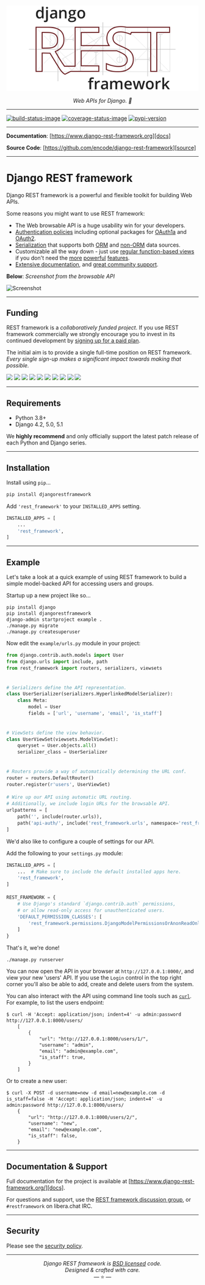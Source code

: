<p align="center">
  <a href="https://www.starlette.io/"><img width="520px" src="https://raw.githubusercontent.com/encode/django-rest-framework/refs/heads/master/docs/img/logo.png" alt='rest_framework'></a>
</p>
<p align="center">
    <em>Web APIs for Django. 🎸</em>
</p>

---

[![build-status-image]][build-status]
[![coverage-status-image]][codecov]
[![pypi-version]][pypi]

[build-status-image]: https://github.com/encode/django-rest-framework/actions/workflows/main.yml/badge.svg
[build-status]: https://github.com/encode/django-rest-framework/actions/workflows/main.yml
[coverage-status-image]: https://img.shields.io/codecov/c/github/encode/django-rest-framework/master.svg
[codecov]: https://codecov.io/github/encode/django-rest-framework?branch=master
[pypi-version]: https://img.shields.io/pypi/v/djangorestframework.svg
[pypi]: https://pypi.org/project/djangorestframework/

---

**Documentation**: [https://www.django-rest-framework.org][docs]

**Source Code**: [https://github.com/encode/django-rest-framework][source]

---

# Django REST framework

Django REST framework is a powerful and flexible toolkit for building Web APIs.

Some reasons you might want to use REST framework:

* The Web browsable API is a huge usability win for your developers.
* [Authentication policies][authentication] including optional packages for [OAuth1a][oauth1-section]
  and [OAuth2][oauth2-section].
* [Serialization][serializers] that supports both [ORM][modelserializer-section] and [non-ORM][serializer-section] data
  sources.
* Customizable all the way down - just use [regular function-based views][functionview-section] if you don't need
  the [more][generic-views] [powerful][viewsets] [features][routers].
* [Extensive documentation][docs], and [great community support][group].

[oauth1-section]: https://www.django-rest-framework.org/api-guide/authentication/#django-rest-framework-oauth
[oauth2-section]: https://www.django-rest-framework.org/api-guide/authentication/#django-oauth-toolkit
[serializer-section]: https://www.django-rest-framework.org/api-guide/serializers/#serializers
[modelserializer-section]: https://www.django-rest-framework.org/api-guide/serializers/#modelserializer
[functionview-section]: https://www.django-rest-framework.org/api-guide/views/#function-based-views
[generic-views]: https://www.django-rest-framework.org/api-guide/generic-views/
[viewsets]: https://www.django-rest-framework.org/api-guide/viewsets/
[routers]: https://www.django-rest-framework.org/api-guide/routers/
[serializers]: https://www.django-rest-framework.org/api-guide/serializers/
[authentication]: https://www.django-rest-framework.org/api-guide/authentication/]()

**Below**: *Screenshot from the browsable API*

![Screenshot][image]


---

## Funding

REST framework is a *collaboratively funded project*. If you use
REST framework commercially we strongly encourage you to invest in its
continued development by [signing up for a paid plan][funding].

The initial aim is to provide a single full-time position on REST framework.
*Every single sign-up makes a significant impact towards making that possible.*

[![][sentry-img]][sentry-url]
[![][stream-img]][stream-url]
[![][spacinov-img]][spacinov-url]
[![][retool-img]][retool-url]
[![][bitio-img]][bitio-url]
[![][posthog-img]][posthog-url]
[![][cryptapi-img]][cryptapi-url]
[![][fezto-img]][fezto-url]
[![][svix-img]][svix-url]
[![][zuplo-img]][zuplo-url]

[funding]: https://fund.django-rest-framework.org/topics/funding/
[sponsors]: https://fund.django-rest-framework.org/topics/funding/#our-sponsors

[sentry-img]: https://raw.githubusercontent.com/encode/django-rest-framework/master/docs/img/premium/sentry-readme.png
[sentry-url]: https://getsentry.com/welcome/

[stream-img]: https://raw.githubusercontent.com/encode/django-rest-framework/master/docs/img/premium/stream-readme.png
[stream-url]: https://getstream.io/?utm_source=DjangoRESTFramework&utm_medium=Webpage_Logo_Ad&utm_content=Developer&utm_campaign=DjangoRESTFramework_Jan2022_HomePage

[spacinov-img]: https://raw.githubusercontent.com/encode/django-rest-framework/master/docs/img/premium/spacinov-readme.png
[spacinov-url]: https://www.spacinov.com/

[retool-img]: https://raw.githubusercontent.com/encode/django-rest-framework/master/docs/img/premium/retool-readme.png
[retool-url]: https://retool.com/?utm_source=djangorest&utm_medium=sponsorship

[bitio-img]: https://raw.githubusercontent.com/encode/django-rest-framework/master/docs/img/premium/bitio-readme.png
[bitio-url]: https://bit.io/jobs?utm_source=DRF&utm_medium=sponsor&utm_campaign=DRF_sponsorship

[posthog-img]: https://raw.githubusercontent.com/encode/django-rest-framework/master/docs/img/premium/posthog-readme.png
[posthog-url]: https://posthog.com?utm_source=drf&utm_medium=sponsorship&utm_campaign=open-source-sponsorship

[cryptapi-img]: https://raw.githubusercontent.com/encode/django-rest-framework/master/docs/img/premium/cryptapi-readme.png
[cryptapi-url]: https://cryptapi.io

[fezto-img]: https://raw.githubusercontent.com/encode/django-rest-framework/master/docs/img/premium/fezto-readme.png
[fezto-url]: https://www.fezto.xyz/?utm_source=DjangoRESTFramework

[svix-img]: https://raw.githubusercontent.com/encode/django-rest-framework/master/docs/img/premium/svix-premium.png
[svix-url]: https://www.svix.com/?utm_source=django-REST&utm_medium=sponsorship

[zuplo-img]: https://raw.githubusercontent.com/encode/django-rest-framework/master/docs/img/premium/zuplo-readme.png
[zuplo-url]: https://zuplo.link/django-gh

---

## Requirements

* Python 3.8+
* Django 4.2, 5.0, 5.1

We **highly recommend** and only officially support the latest patch release of
each Python and Django series.

---

## Installation

Install using `pip`...

```bash
pip install djangorestframework
```

Add `'rest_framework'` to your `INSTALLED_APPS` setting.

```python
INSTALLED_APPS = [
    ...
    'rest_framework',
]
```

---

## Example

Let's take a look at a quick example of using REST framework to build a simple model-backed API for accessing users and
groups.

Startup up a new project like so...

    pip install django
    pip install djangorestframework
    django-admin startproject example .
    ./manage.py migrate
    ./manage.py createsuperuser

Now edit the `example/urls.py` module in your project:

```python
from django.contrib.auth.models import User
from django.urls import include, path
from rest_framework import routers, serializers, viewsets


# Serializers define the API representation.
class UserSerializer(serializers.HyperlinkedModelSerializer):
    class Meta:
        model = User
        fields = ['url', 'username', 'email', 'is_staff']


# ViewSets define the view behavior.
class UserViewSet(viewsets.ModelViewSet):
    queryset = User.objects.all()
    serializer_class = UserSerializer


# Routers provide a way of automatically determining the URL conf.
router = routers.DefaultRouter()
router.register(r'users', UserViewSet)

# Wire up our API using automatic URL routing.
# Additionally, we include login URLs for the browsable API.
urlpatterns = [
    path('', include(router.urls)),
    path('api-auth/', include('rest_framework.urls', namespace='rest_framework')),
]
```

We'd also like to configure a couple of settings for our API.

Add the following to your `settings.py` module:

```python
INSTALLED_APPS = [
    ...  # Make sure to include the default installed apps here.
    'rest_framework',
]

REST_FRAMEWORK = {
    # Use Django's standard `django.contrib.auth` permissions,
    # or allow read-only access for unauthenticated users.
    'DEFAULT_PERMISSION_CLASSES': [
        'rest_framework.permissions.DjangoModelPermissionsOrAnonReadOnly',
    ]
}
```

That's it, we're done!

```shell
./manage.py runserver
```

You can now open the API in your browser at `http://127.0.0.1:8000/`, and view your new 'users' API. If you use the
`Login` control in the top right corner you'll also be able to add, create and delete users from the system.

You can also interact with the API using command line tools such as [`curl`](https://curl.haxx.se/). For example, to
list the users endpoint:

```shell
$ curl -H 'Accept: application/json; indent=4' -u admin:password http://127.0.0.1:8000/users/
    [
        {
            "url": "http://127.0.0.1:8000/users/1/",
            "username": "admin",
            "email": "admin@example.com",
            "is_staff": true,
        }
    ]
```

Or to create a new user:

```shell
$ curl -X POST -d username=new -d email=new@example.com -d is_staff=false -H 'Accept: application/json; indent=4' -u admin:password http://127.0.0.1:8000/users/
    {
        "url": "http://127.0.0.1:8000/users/2/",
        "username": "new",
        "email": "new@example.com",
        "is_staff": false,
    }
```

---

## Documentation & Support

Full documentation for the project is available at [https://www.django-rest-framework.org/][docs].

For questions and support, use the [REST framework discussion group][group], or `#restframework` on libera.chat IRC.

---

## Security

Please see the [security policy][security-policy].

[security-policy]: https://github.com/encode/django-rest-framework/security/policy

---

<p align="center"><i>Django REST framework is <a href="https://github.com/encode/starlette/blob/master/LICENSE.md">BSD licensed</a> code.<br/>Designed & crafted with care.</i></br>&mdash; ⭐️ &mdash;</p>


<!-- Common links -->
[group]: https://groups.google.com/forum/?fromgroups#!forum/django-rest-framework
[image]: https://www.django-rest-framework.org/img/quickstart.png
[docs]: https://www.django-rest-framework.org/
[source]: https://github.com/encode/django-rest-framework
